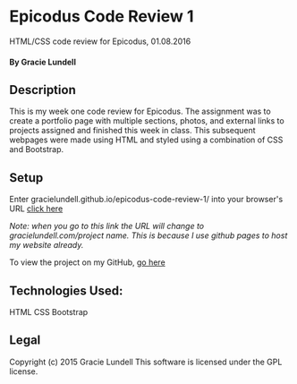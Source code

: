 # Epicodus Code Review 1
HTML/CSS code review for Epicodus, 01.08.2016

#### By Gracie Lundell

## Description
This is my week one code review for Epicodus. The assignment was to create a portfolio page with multiple sections, photos, and external links to projects assigned and finished this week in class. This subsequent webpages were made using HTML and styled using a combination of CSS and Bootstrap.

## Setup
Enter gracielundell.github.io/epicodus-code-review-1/ into your browser's URL [click here](http://gracielundell.github.io/epicodus-code-review-1/)

_Note: when you go to this link the URL will change to gracielundell.com/project name. This is because I use github pages to host my website already._

To view the project on my GitHub, [go here](https://github.com/gracielundell/epicodus-code-review-1)

## Technologies Used:
HTML
CSS
Bootstrap

## Legal
Copyright (c) 2015 Gracie Lundell
This software is licensed under the GPL license.
